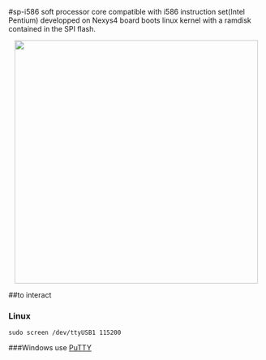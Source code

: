 #sp-i586
soft processor core compatible with i586 instruction set(Intel Pentium) developped on Nexys4 board boots linux kernel with a ramdisk contained in the SPI flash.
<p align="center">
<img src="https://cloud.githubusercontent.com/assets/3256544/14413785/80194934-ff39-11e5-89e2-39df688d1c5c.png" width="480">
</p>
##to interact

### Linux
    sudo screen /dev/ttyUSB1 115200
  
###Windows
  use <a href="http://www.putty.org/">PuTTY</a>
